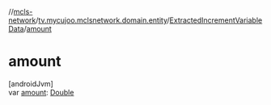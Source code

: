 //[mcls-network](../../../index.md)/[tv.mycujoo.mclsnetwork.domain.entity](../index.md)/[ExtractedIncrementVariableData](index.md)/[amount](amount.md)

# amount

[androidJvm]\
var [amount](amount.md): [Double](https://kotlinlang.org/api/latest/jvm/stdlib/kotlin/-double/index.html)
